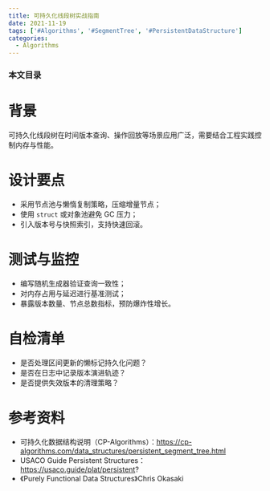 ```yaml
---
title: 可持久化线段树实战指南
date: 2021-11-19
tags: ['#Algorithms', '#SegmentTree', '#PersistentDataStructure']
categories:
  - Algorithms
---
```


### 本文目录
<!-- toc -->

# 背景
可持久化线段树在时间版本查询、操作回放等场景应用广泛，需要结合工程实践控制内存与性能。

# 设计要点
- 采用节点池与懒惰复制策略，压缩增量节点；
- 使用 `struct` 或对象池避免 GC 压力；
- 引入版本号与快照索引，支持快速回滚。

# 测试与监控
- 编写随机生成器验证查询一致性；
- 对内存占用与延迟进行基准测试；
- 暴露版本数量、节点总数指标，预防爆炸性增长。

# 自检清单
- 是否处理区间更新的懒标记持久化问题？
- 是否在日志中记录版本演进轨迹？
- 是否提供失效版本的清理策略？

# 参考资料
- 可持久化数据结构说明（CP-Algorithms）：https://cp-algorithms.com/data_structures/persistent_segment_tree.html
- USACO Guide Persistent Structures：https://usaco.guide/plat/persistent?
- 《Purely Functional Data Structures》Chris Okasaki
